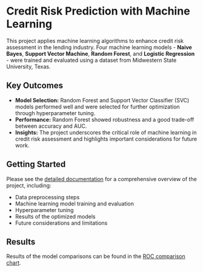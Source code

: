 # Credit Risk Prediction with Machine Learning

This project applies machine learning algorithms to enhance credit risk assessment in the lending industry. Four machine learning models - **Naive Bayes**, **Support Vector Machine**, **Random Forest**, and **Logistic Regression** - were trained and evaluated using a dataset from Midwestern State University, Texas.

## Key Outcomes

- **Model Selection:** Random Forest and Support Vector Classifier (SVC) models performed well and were selected for further optimization through hyperparameter tuning.
- **Performance:** Random Forest showed robustness and a good trade-off between accuracy and AUC.
- **Insights:** The project underscores the critical role of machine learning in credit risk assessment and highlights important considerations for future work.

## Getting Started

Please see the [detailed documentation](https://github.com/Phyo-Wai-Yan-Win/Credit-Risk-Prediction/blob/main/documentation.md) for a comprehensive overview of the project, including:

- Data preprocessing steps
- Machine learning model training and evaluation
- Hyperparameter tuning  
- Results of the optimized models
- Future considerations and limitations

## Results

Results of the model comparisons can be found in the [ROC comparison chart](link_to_your_ROC_chart).
